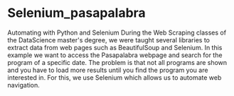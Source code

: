 # Selenium_pasapalabra
Automating with Python and Selenium
During the Web Scraping classes of the DataScience master's degree, we were taught several libraries to extract data from web pages such as BeautifulSoup and Selenium.
In this example we want to access the Pasapalabra webpage and search for the program of a specific date. The problem is that not all programs are shown and you have to load more results until you find the program you are interested in. For this, we use Selenium which allows us to automate web navigation.
